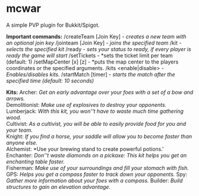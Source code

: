 # mcwar
A simple PVP plugin for Bukkit/Spigot.

**Important commands:**
/createTeam <Team Name> [Join Key] - *creates a new team with an optional join key*
/jointeam <Team Name> [Join Key] - *joins the specified team*
/kit <Kit Name> - *selects the specified kit*
/ready - *sets your status to ready, if every player is ready the game will start*
/setTickets - *sets the ticket limit per team (default: 1)
/setMapCenter [x] [z] - *puts the map center to the players coordinates or the specified arguments.
/kits <enable|disable> - *Enables/disables kits.*
/startMatch [timer] - *starts the match after the specified time (default: 10 seconds)*

**Kits:**
Archer: *Get an early advantage over your foes with a set of a bow and arrows.*   
Demolitionist: *Make use of explosives to destroy your opponents.*  
Lumberjack: *With this kit, you won''t have to waste much time gathering wood.*  
Cultivist: *As a cultivist, you will be able to easily provide food for you and your team.*   
Knight: *If you find a horse, your saddle will allow you to become faster than anyone else.*   
Alchemist: *Use your brewing stand to create powerful potions.'    
Enchanter: *Don''t waste diamonds on a pickaxe: This kit helps you get an enchanting table faster.*    
Fisherman: *Make use of your surroundings and fill your stomach with fish.*
GPS: *Helps you get a compass faster to track down your opponents.*
Spy: *Gather more information about your foes with a compass.*
Builder: *Build structures to gain an elevation advantage.*